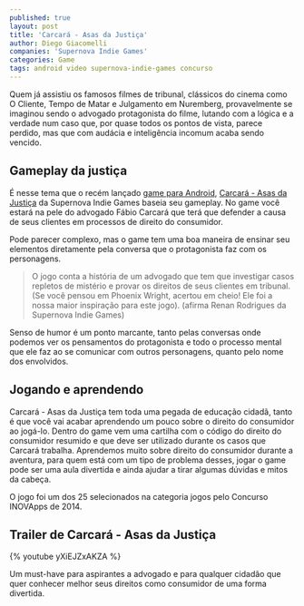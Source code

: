 ```yaml
---
published: true
layout: post
title: 'Carcará - Asas da Justiça'
author: Diego Giacomelli
companies: 'Supernova Indie Games'
categories: Game
tags: android video supernova-indie-games concurso
---
```

Quem já assistiu os famosos filmes de tribunal, clássicos do cinema como O Cliente, Tempo de Matar e Julgamento em Nuremberg, provavelmente se imaginou sendo o advogado protagonista do filme, lutando com a lógica e a verdade num caso que, por quase todos os pontos de vista, parece perdido, mas que com audácia e inteligência incomum acaba sendo vencido.

## Gameplay da justiça
É nesse tema que o recém lançado [game para Android](https://play.google.com/store/apps/details?id=com.SupernovaIndieGames.Carcara), [Carcará - Asas da Justiça](http://supernova-indiegames.com/games/carcara-br/) da Supernova Indie Games baseia seu gameplay. No game você estará na pele do advogado Fábio Carcará que terá que defender a causa de seus clientes em processos de direito do consumidor.

Pode parecer complexo, mas o game tem uma boa maneira de ensinar seu elementos diretamente pela conversa que o protagonista faz com os personagens.

> O jogo conta a história de um advogado que tem que investigar casos repletos de mistério e provar os direitos de seus clientes em tribunal. (Se você pensou em Phoenix Wright, acertou em cheio! Ele foi a nossa maior inspiração para este jogo). (afirma Renan Rodrigues da Supernova Indie Games)

Senso de humor é um ponto marcante, tanto pelas conversas onde podemos ver os pensamentos do protagonista e todo o processo mental que ele faz ao se comunicar com outros personagens, quanto pelo nome dos envolvidos.

## Jogando e aprendendo
Carcará - Asas da Justiça tem toda uma pegada de educação cidadã, tanto é que você vai acabar aprendendo um pouco sobre o direito do consumidor ao jogá-lo. Dentro do game vem uma cartilha com o código do direito do consumidor resumido e que deve ser utilizado durante os casos que Carcará trabalha. Aprendemos muito sobre direito do consumidor durante a aventura, para quem está com um tipo de problema desses, jogar o game pode ser uma aula divertida e ainda ajudar a tirar algumas dúvidas e mitos da cabeça.

O jogo foi um dos 25 selecionados na categoria jogos pelo Concurso INOVApps de 2014. 

## Trailer de Carcará - Asas da Justiça
{% youtube yXiEJZxAKZA %}

Um must-have para aspirantes a advogado e para qualquer cidadão que quer conhecer melhor seus direitos como consumidor de uma forma divertida.